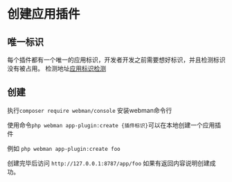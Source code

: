 # 创建应用插件

## 唯一标识

每个插件都有一个唯一的应用标识，开发者开发之前需要想好标识，并且检测标识没有被占用。
检测地址[应用标识检测](https://www.workerman.net/app/check)

## 创建

执行`composer require webman/console` 安装webman命令行

使用命令`php webman app-plugin:create {插件标识}`可以在本地创建一个应用插件

例如 `php webman app-plugin:create foo`

创建完毕后访问 `http://127.0.0.1:8787/app/foo` 如果有返回内容说明创建成功。
